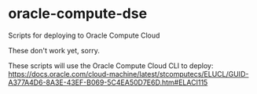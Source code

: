 # oracle-compute-dse
Scripts for deploying to Oracle Compute Cloud

These don't work yet, sorry.

These scripts will use the Oracle Compute Cloud CLI to deploy: https://docs.oracle.com/cloud-machine/latest/stcomputecs/ELUCL/GUID-A377A4D6-8A3E-43EF-B069-5C4EA50D7E6D.htm#ELACI115

